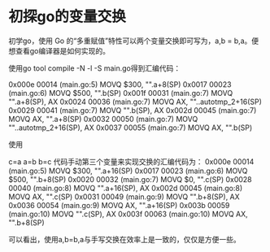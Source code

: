 # 初探go的变量交换

初学go，使用 Go 的“多重赋值”特性可以两个变量交换即可写为，a,b = b,a。便想查看go编译器是如何实现的。

使用go tool compile -N -l -S main.go得到汇编代码：


0x000e 00014 (main.go:5) MOVQ $300, "".a+8(SP)
0x0017 00023 (main.go:6) MOVQ $500, "".b(SP)
0x001f 00031 (main.go:7) MOVQ "".a+8(SP), AX
0x0024 00036 (main.go:7) MOVQ AX, ""..autotmp_2+16(SP)
0x0029 00041 (main.go:7) MOVQ "".b(SP), AX
0x002d 00045 (main.go:7) MOVQ AX, "".a+8(SP)
0x0032 00050 (main.go:7) MOVQ ""..autotmp_2+16(SP), AX
0x0037 00055 (main.go:7) MOVQ AX, "".b(SP)


使用

c=a
a=b
b=c
代码手动第三个变量来实现交换的汇编代码为：
0x000e 00014 (main.go:5) MOVQ $300, "".a+16(SP)
0x0017 00023 (main.go:6) MOVQ $500, "".b+8(SP)
0x0020 00032 (main.go:7) MOVQ $0, "".c(SP)
0x0028 00040 (main.go:8) MOVQ "".a+16(SP), AX
0x002d 00045 (main.go:8) MOVQ AX, "".c(SP)
0x0031 00049 (main.go:9) MOVQ "".b+8(SP), AX
0x0036 00054 (main.go:9) MOVQ AX, "".a+16(SP)
0x003b 00059 (main.go:10) MOVQ "".c(SP), AX
0x003f 00063 (main.go:10) MOVQ AX, "".b+8(SP)

可以看出，使用a,b=b,a与手写交换在效率上是一致的，仅仅是方便一些。